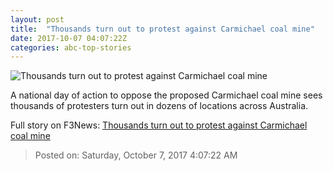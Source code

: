 ```yaml
---
layout: post
title:  "Thousands turn out to protest against Carmichael coal mine"
date: 2017-10-07 04:07:22Z
categories: abc-top-stories
---
```


![Thousands turn out to protest against Carmichael coal mine](http://www.abc.net.au/news/image/9026572-1x1-700x700.jpg)

A national day of action to oppose the proposed Carmichael coal mine sees thousands of protesters turn out in dozens of locations across Australia.


Full story on F3News: [Thousands turn out to protest against Carmichael coal mine](http://www.f3nws.com/n/dBsn2E)

> Posted on: Saturday, October 7, 2017 4:07:22 AM
